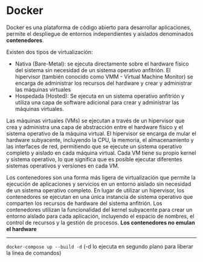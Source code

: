 # Docker
Docker es una plataforma de código abierto para desarrollar aplicaciones, permite el despliegue de entornos independientes y aislados denominados **contenedores**.

Existen dos tipos de virtualización:
+ Nativa (Bare-Metal): se ejecuta directamente sobre el hardware físico del sistema sin necesidad de un sistema operativo anfitrión. El hipervisor (también conocido como VMM - Virtual Machine Monitor) se encarga de administrar los recursos del hardware y crear y administrar las máquinas virtuales
+ Hospedada (Hosted): Se ejecuta en un sistema operativo anfitrión y utiliza una capa de software adicional para crear y administrar las máquinas virtuales.

Las máquinas virtuales (VMs) se ejecutan a través de un hipervisor que crea y administra una capa de abstracción entre el hardware físico y el sistema operativo de la máquina virtual. El hipervisor se encarga de mular el hardware subyacente, incluyendo la CPU, la memoria, el almacenamiento y las interfaces de red, permitiendo que se ejecute un sistema operativo completo y aislado en cada máquina virtual. Cada VM tiene su propio kernel y sistema operativo, lo que significa que es posible ejecutar diferentes sistemas operativos y versiones en cada VM.

Los contenedores son una forma más ligera de virtualización que permite la ejecución de aplicaciones y servicios en un entorno aislado sin necesidad de un sistema operativo completo. En lugar de utilizar un hipervisor, los contenedores se ejecutan en una única instancia de sistema operativo que comparten los recursos de hardware del sistema anfitrión. Los contenedores utilizan la funcionalidad del kernel subyacente para crear un entorno aislado para cada aplicación, incluyendo el espacio de nombres, el control de recursos y la gestión de procesos. **Los contenedores no emulan el hardware**

<hr/>

```docker-compose up --build -d``` (-d lo ejecuta en segundo plano para liberar la linea de comandos)
